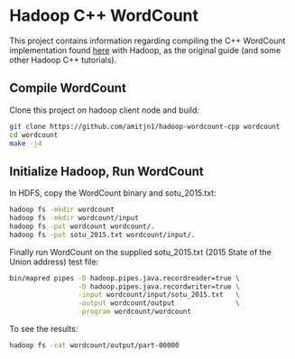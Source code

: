 # Hadoop C++ WordCount

This project contains information regarding compiling the C++ WordCount implementation found [here][wordcount_link] with Hadoop, as the original guide (and some other Hadoop C++ tutorials).

[wordcount_link]: http://cs.smith.edu/dftwiki/index.php/Hadoop_Tutorial_2.2_--_Running_C%2B%2B_Programs_on_Hadoop
[apache_hadoop_doc]: https://hadoop.apache.org/docs/stable/hadoop-project-dist/hadoop-common/SingleCluster.html

## Compile WordCount

Clone this project on hadoop client node and build:

```bash
git clone https://github.com/amitjn1/hadoop-wordcount-cpp wordcount
cd wordcount
make -j4
```

## Initialize Hadoop, Run WordCount

In HDFS, copy the WordCount binary and sotu_2015.txt:

```bash
hadoop fs -mkdir wordcount
hadoop fs -mkdir wordcount/input
hadoop fs -put wordcount wordcount/.
hadoop fs -put sotu_2015.txt wordcount/input/.
```

Finally run WordCount on the supplied sotu_2015.txt (2015 State of the Union address) test file:

```bash
bin/mapred pipes -D hadoop.pipes.java.recordreader=true \
                 -D hadoop.pipes.java.recordwriter=true \
                 -input wordcount/input/sotu_2015.txt   \
                 -output wordcount/output               \
                 -program wordcount/wordcount
```

To see the results:

```bash
hadoop fs -cat wordcount/output/part-00000
```
